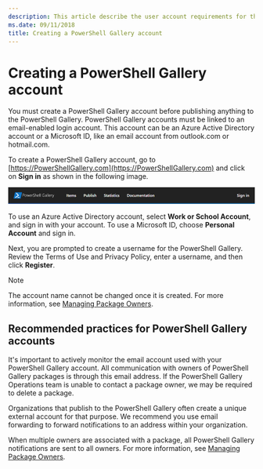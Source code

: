 ```yaml
---
description: This article describe the user account requirements for the PowerShell Gallery
ms.date: 09/11/2018
title: Creating a PowerShell Gallery account
---
```


# Creating a PowerShell Gallery account

You must create a PowerShell Gallery account before publishing anything to the PowerShell Gallery.
PowerShell Gallery accounts must be linked to an email-enabled login account. This account can be
an Azure Active Directory account or a Microsoft ID, like an email account from outlook.com or
hotmail.com.

To create a PowerShell Gallery account, go to [https://PowerShellGallery.com](https://PowerShellGallery.com)
and click on **Sign in** as shown in the following image.

![Register new account](media/creating-an-account/CreateAccount-Register.png)

To use an Azure Active Directory account, select **Work or School Account**, and sign in with your
account. To use a Microsoft ID, choose **Personal Account** and sign in.

Next, you are prompted to create a username for the PowerShell Gallery. Review the Terms of Use and
Privacy Policy, enter a username, and then click **Register**.

> [!NOTE]
> The account name cannot be changed once it is created. For more information, see
> [Managing Package Owners](managing-package-owners.md).

## Recommended practices for PowerShell Gallery accounts

It's important to actively monitor the email account used with your PowerShell Gallery account. All
communication with owners of PowerShell Gallery packages is through this email address. If the
PowerShell Gallery Operations team is unable to contact a package owner, we may be required to delete
a package.

Organizations that publish to the PowerShell Gallery often create a unique external account for
that purpose. We recommend you use email forwarding to forward notifications to an address within
your organization.

When multiple owners are associated with a package, all PowerShell Gallery notifications are sent
to all owners. For more information, see [Managing Package Owners](managing-package-owners.md).
